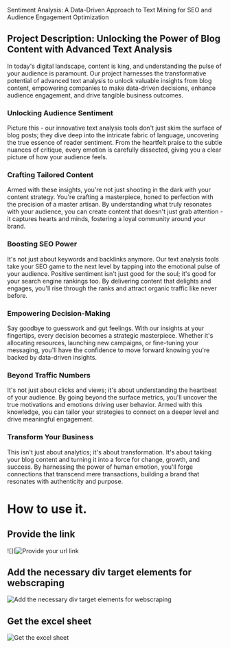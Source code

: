 Sentiment Analysis: A Data-Driven Approach to Text Mining for SEO and Audience Engagement Optimization

## Project Description: Unlocking the Power of Blog Content with Advanced Text Analysis

In today's digital landscape, content is king, and understanding the pulse of your audience is paramount. Our project harnesses the transformative potential of advanced text analysis to unlock valuable insights from blog content, empowering companies to make data-driven decisions, enhance audience engagement, and drive tangible business outcomes.

### Unlocking Audience Sentiment
Picture this - our innovative text analysis tools don't just skim the surface of blog posts; they dive deep into the intricate fabric of language, uncovering the true essence of reader sentiment. From the heartfelt praise to the subtle nuances of critique, every emotion is carefully dissected, giving you a clear picture of how your audience feels.

### Crafting Tailored Content
Armed with these insights, you're not just shooting in the dark with your content strategy. You're crafting a masterpiece, honed to perfection with the precision of a master artisan. By understanding what truly resonates with your audience, you can create content that doesn't just grab attention - it captures hearts and minds, fostering a loyal community around your brand.

### Boosting SEO Power
It's not just about keywords and backlinks anymore. Our text analysis tools take your SEO game to the next level by tapping into the emotional pulse of your audience. Positive sentiment isn't just good for the soul; it's good for your search engine rankings too. By delivering content that delights and engages, you'll rise through the ranks and attract organic traffic like never before.

### Empowering Decision-Making
Say goodbye to guesswork and gut feelings. With our insights at your fingertips, every decision becomes a strategic masterpiece. Whether it's allocating resources, launching new campaigns, or fine-tuning your messaging, you'll have the confidence to move forward knowing you're backed by data-driven insights.

### Beyond Traffic Numbers
It's not just about clicks and views; it's about understanding the heartbeat of your audience. By going beyond the surface metrics, you'll uncover the true motivations and emotions driving user behavior. Armed with this knowledge, you can tailor your strategies to connect on a deeper level and drive meaningful engagement.

### Transform Your Business
This isn't just about analytics; it's about transformation. It's about taking your blog content and turning it into a force for change, growth, and success. By harnessing the power of human emotion, you'll forge connections that transcend mere transactions, building a brand that resonates with authenticity and purpose.

# How to use it.

## Provide the link
![](![Provide your url link](https://github.com/Disciplined-22/Web-Scraping-and-Sentiment-Analysis/assets/129745308/bc575e29-9e96-472c-9ebc-1187a7aad621)


## Add the necessary div target elements for webscraping
![Add the necessary div target elements for webscraping](https://github.com/Disciplined-22/Web-Scraping-and-Sentiment-Analysis/raw/main/assets/129745308/5249387e-8eea-46f0-83bc-58071e0d7f16)

## Get the excel sheet
![Get the excel sheet](https://github.com/Disciplined-22/Web-Scraping-and-Sentiment-Analysis/raw/main/assets/129745308/3eaef543-b6e6-47b0-a8bb-3420b985cf37)


